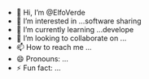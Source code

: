 - 👋 Hi, I’m @ElfoVerde
- 👀 I’m interested in ...software sharing
- 🌱 I’m currently learning ...develope
- 💞️ I’m looking to collaborate on ...
- 📫 How to reach me ...
- 😄 Pronouns: ...
- ⚡ Fun fact: ...

<!---
ElfoVerde/ElfoVerde is a ✨ special ✨ repository because its `README.md` (this file) appears on your GitHub profile.
You can click the Preview link to take a look at your changes.
--->
